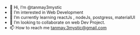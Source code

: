 - 👋 Hi, I’m @tanmay3mystic
- 👀 I’m interested in Web Development
- 🌱 I’m currently learning reactJs , nodeJs, postgress, materialUI
- 💞️ I’m looking to collaborate on web Dev Project.
- 📫 How to reach me tanmay.3mystic@gmail.com

<!---
tanmay3mystic/tanmay3mystic is a ✨ special ✨ repository because its `README.md` (this file) appears on your GitHub profile.
You can click the Preview link to take a look at your changes.
--->
